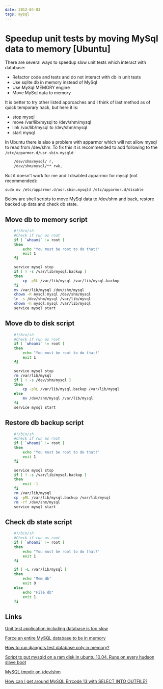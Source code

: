 ```yaml
---
date: 2012-04-03
tags: mysql
---
```

Speedup unit tests by moving MySql data to memory [Ubuntu]
============================================

There are several ways to speedup slow unit tests which interact with database:
 * Refactor code and tests and do not interact with db in unit tests
 * Use sqlite db in memory instead of MySql
 * Use MySql MEMORY engine
 * Move MySql data to memory

<!-- more -->
It is better to try other listed approaches and I think of last method as of quick temporary hack, but here it is:
 * stop mysql
 * move /var/lib/mysql to /dev/shm/mysql
 * link /var/lib/mysql to /dev/shm/mysql
 * start mysql

In Ubuntu there is also a problem with apparmor which will not allow mysql to read from /dev/shm.
To fix this it is recommended to add following to the `/etc/apparmor.d/usr.sbin.mysqld`:

```bash
    /dev/shm/mysql/ r,
    /dev/shm/mysql/** rwk,
```

But it doesn't work for me and I disabled apparmor for mysql (not recommended):

    sudo mv /etc/apparmor.d/usr.sbin.mysqld /etc/apparmor.d/disable

Below are shell scripts to move MySql data to /dev/shm and back, restore backed up data and check db state.

Move db to memory script
--------------------------------------------

```bash
    #!/bin/sh
    #Check if run as root
    if [ `whoami` != root ]
    then
        echo "You must be root to do that!"
        exit 1
    fi

    service mysql stop
    if [ ! -s /var/lib/mysql.backup ]
    then
        cp -pRL /var/lib/mysql /var/lib/mysql.backup
    fi
    mv /var/lib/mysql /dev/shm/mysql
    chown -R mysql:mysql /dev/shm/mysql
    ln -s /dev/shm/mysql /var/lib/mysql
    chown -h mysql:mysql /var/lib/mysql
    service mysql start
```

Move db to disk script
--------------------------------------------

```bash
    #!/bin/sh
    #Check if run as root
    if [ `whoami` != root ]
    then
        echo "You must be root to do that!"
        exit 1
    fi

    service mysql stop
    rm /var/lib/mysql
    if [ ! -s /dev/shm/mysql ]
    then
        cp -pRL /var/lib/mysql.backup /var/lib/mysql
    else
        mv /dev/shm/mysql /var/lib/mysql
    fi
    service mysql start
```


Restore db backup script
--------------------------------------------

```bash
    #!/bin/sh
    #Check if run as root
    if [ `whoami` != root ]
    then
        echo "You must be root to do that!"
        exit 1
    fi

    service mysql stop
    if [ ! -s /var/lib/mysql.backup ]
    then
        exit -1
    fi
    rm /var/lib/mysql
    cp -pRL /var/lib/mysql.backup /var/lib/mysql
    rm -rf /dev/shm/mysql
    service mysql start
```

Check db state script
--------------------------------------------

```bash
    #!/bin/sh
    #Check if run as root
    if [ `whoami` != root ]
    then
        echo "You must be root to do that!"
        exit 1
    fi

    if [ -L /var/lib/mysql ]
    then
        echo "Mem db"
        exit 0
    else
        echo "File db"
        exit 1
    fi
```


Links
--------------------------------------------
[Unit test application including database is too slow](http://stackoverflow.com/questions/9500032/unit-test-application-including-database-is-too-slow)

[Force an entire MySQL database to be in memory](http://stackoverflow.com/questions/4894850/force-an-entire-mysql-database-to-be-in-memory)

[How to run django's test database only in memory?](http://stackoverflow.com/questions/3096148/how-to-run-djangos-test-database-only-in-memory)

[Script to put mysqld on a ram disk in ubuntu 10.04. Runs on every hudson slave boot](https://gist.github.com/1152547)

[MySQL tmpdir on /dev/shm](http://www.indimon.co.uk/2012/mysql-tmpdir-on-devshm/)

[How can I get around MySQL Errcode 13 with SELECT INTO OUTFILE?](http://stackoverflow.com/questions/2783313/how-can-i-get-around-mysql-errcode-13-with-select-into-outfile)
